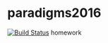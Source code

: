 # paradigms2016
[![Build Status](https://travis-ci.org/myutman/paradigms2016.svg?branch=master)](https://travis-ci.org/myutman/paradigms2016)
homework
